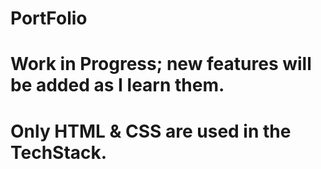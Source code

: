 # PortFolio
# Work in Progress; new features will be added as I learn them.
# Only HTML & CSS are used in the TechStack.

